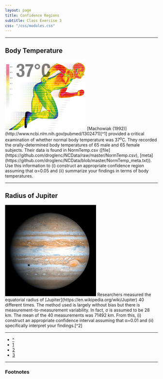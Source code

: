 ```yaml
---
layout: page
title: Confidence Regions
subtitle: Class Exercise 3
css: "/css/modules.css"
---
```


----

## Body Temperature
<img src="../zimgs/body-temperature-2.png" alt="Body Temperature" class="img-right">
[Machowiak (1992)](http://www.ncbi.nlm.nih.gov/pubmed/1302471)[^1] provided a critical examination of whether normal body temperature was 37<sup>o</sup>C.  They recorded the orally-determined body temperatures of 65 male and 65 female subjects.  Their data is found in NormTemp.csv ([file](https://github.com/droglenc/NCData/raw/master/NormTemp.csv), [meta](https://github.com/droglenc/NCData/blob/master/NormTemp_meta.txt)).  Use this information to (i) construct an appropriate confidence region assuming that &alpha;=0.05 and (ii) summarize your findings in terms of body temperatures.

----

## Radius of Jupiter
<img src="../zimgs/jupiter.jpg" alt="Jupiter" class="img-right">
Researchers measured the equatorial radius of [Jupiter](https://en.wikipedia.org/wiki/Jupiter) 40 different times.  The method used is largely without bias but there is measurement-to-measurement variability.  In fact, &sigma; is assumed to be 28 km.  The mean of the 40 measurements was 71492 km.  From this, (i) construct an appropriate confidence interval assuming that &alpha;=0.01 and (ii) specifically interpret your findings.[^2]

----

<div class="text-center">
<ul class="pagination pagination-lg">
  <li><a href="index.html">^</a></li>
  <li><a href="CE1.html">1</a></li>
  <li><a href="CE2.html">2</a></li>
  <li class="active"><a href="#">3</a></li>
</ul>
</div>

----

### Footnotes

[^1]: This question was adapted from [Shoemaker (1996)](http://www.amstat.org/publications/jse/v4n2/datasets.shoemaker.html).
[^2]: This was modified from [here](https://onlinecourses.science.psu.edu/stat100/node/58).
